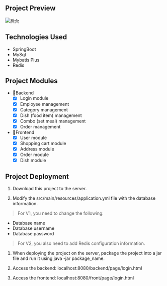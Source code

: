 

## Project Preview
![后台](https://github.com/yaoyueyue/takeout-springboot/resources/screen_backend.png)
## Technologies Used
- SpringBoot
- MySql
- Mybatis Plus
- Redis

## Project Modules
- 🔺Backend
  - [x] Login module
  - [x] Employee management
  - [x] Category management
  - [x] Dish (food item) management
  - [x] Combo (set meal) management
  - [x] Order management
- 🔻Frontend
  - [x] User module 
  - [x] Shopping cart module 
  - [x] Address module 
  - [x] Order module 
  - [x] Dish module

## Project Deployment

1. Download this project to the server.

2. Modify the src/main/resources/application.yml file with the database information.
> For V1, you need to change the following:
  - Database name
  - Database username
  - Database password
> For V2, you also need to add Redis configuration information.
1. When deploying the project on the server, package the project into a jar file and run it using java -jar package_name.

2. Access the backend: localhost:8080/backend/page/login.html

3. Access the frontend: localhost:8080/front/page/login.html



